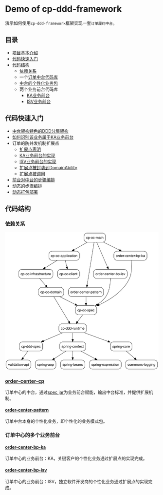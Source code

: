 # Demo of cp-ddd-framework

演示如何使用`cp-ddd-framework`框架实现一套`订单履约中台`。

## 目录

- [项目基本介绍](https://github.com/funkygao/cp-ddd-framework/wiki/Demo-explained-%E7%A4%BA%E4%BE%8B%E8%AF%B4%E6%98%8E)
- [代码快速入门](#代码快速入门)
- [代码结构](#代码结构)
   - [依赖关系](#依赖关系)
   - 一个[订单中台代码库](#order-center-cp)
   - [中台的个性化业务包](#order-center-pattern)
   - 两个业务前台代码库
      - [KA业务前台](#order-center-bp-ka)
      - [ISV业务前台](#order-center-bp-isv)

## 代码快速入门

- [中台架构特色的DDD分层架构](order-center-cp)
- [如何识别该业务属于KA业务前台](order-center-cp/cp-oc-spec/src/main/java/org/example/cp/oms/spec/partner/KaPartner.java)
- 订单的防并发机制扩展点
   - [扩展点声明](order-center-cp/cp-oc-spec/src/main/java/org/example/cp/oms/spec/ext/ISerializableIsolationExt.java)
   - [KA业务前台的实现](order-center-bp-ka/src/main/java/org/example/bp/oms/ka/extension/SerializableIsolationExt.java)
   - [ISV业务前台的实现](order-center-bp-isv/src/main/java/org/example/bp/oms/isv/extension/SerializableIsolationExt.java)
   - [扩展点被封装到DomainAbility](order-center-cp/cp-oc-domain/src/main/java/org/example/cp/oms/domain/ability/SerializableIsolationAbility.java)
   - [扩展点被调用](order-center-cp/cp-oc-domain/src/main/java/org/example/cp/oms/domain/service/SubmitOrder.java)
- [前台对中台的步骤编排](order-center-bp-ka/src/main/java/org/example/bp/oms/ka/extension/DecideStepsExt.java)
- [动态的步骤编排](order-center-cp/cp-oc-domain/src/main/java/org/example/cp/oms/domain/step/submitorder/BasicStep.java)
- [动态打包部署](order-center-cp/cp-oc-main/pom.xml)

## 代码结构

### 依赖关系

![](/doc/assets/img/ddd-depgraph.png)

### [order-center-cp](order-center-cp)

订单中心的中台，通过[spec jar](order-center-cp/cp-oc-spec)为业务前台赋能，输出中台标准，并提供扩展机制。

#### [order-center-pattern](order-center-pattern)

订单中台本身的个性化业务，即个性化的业务模式包。

### 订单中心的多个业务前台

#### [order-center-bp-ka](order-center-bp-ka)

订单中心的业务前台：KA，关键客户的个性化业务通过扩展点的实现完成。

#### [order-center-bp-isv](order-center-bp-isv)

订单中心的业务前台：ISV，独立软件开发商的个性化业务通过扩展点的实现完成。

